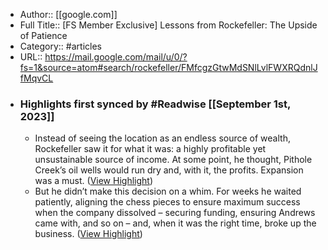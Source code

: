 - Author:: [[google.com]]
- Full Title:: [FS Member Exclusive] Lessons from Rockefeller: The Upside of Patience
- Category:: #articles
- URL:: https://mail.google.com/mail/u/0/?fs=1&source=atom#search/rockefeller/FMfcgzGtwMdSNlLvlFWXRQdnlJfMqvCL
- ### Highlights first synced by #Readwise [[September 1st, 2023]]
    - Instead of seeing the location as an endless source of wealth, Rockefeller saw it for what it was: a highly profitable yet unsustainable source of income. At some point, he thought, Pithole Creek’s oil wells would run dry and, with it, the profits. Expansion was a must. ([View Highlight](https://read.readwise.io/read/01h97ssjnnwt3pqhqtmd2ay8p5))
    - But he didn’t make this decision on a whim. For weeks he waited patiently, aligning the chess pieces to ensure maximum success when the company dissolved – securing funding, ensuring Andrews came with, and so on – and, when it was the right time, broke up the business. ([View Highlight](https://read.readwise.io/read/01h97ss7c5q3h9c6jwybt37ek5))
